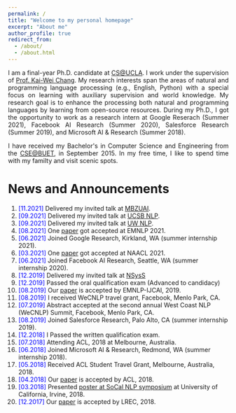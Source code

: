 ```yaml
---
permalink: /
title: "Welcome to my personal homepage"
excerpt: "About me"
author_profile: true
redirect_from: 
  - /about/
  - /about.html
---
```


<p align="justify">
I am a final-year Ph.D. candidate at <a href="http://www.cs.ucla.edu/">CS@UCLA</a>.
  I work under the supervision of <a href="http://web.cs.ucla.edu/~kwchang/">Prof. Kai-Wei Chang</a>.
  My research interests span the areas of natural and programming language processing (e.g., English, Python) with a special focus on learning with auxiliary supervision and world knowledge.
  My research goal is to enhance the processing both natural and programming languages by learning from open-source resources.
  During my Ph.D., I got the opportunity to work as a research intern at Google Reserach (Summer 2021), Facebook AI Research (Summer 2020), Salesforce Research (Summer 2019), and Microsoft AI & Research (Summer 2018).
</p>

<p align="justify">
I have received my Bachelor's in Computer Science and Engineering from the <a href="http://cse.buet.ac.bd/">CSE@BUET</a>, in September 2015. In my free time, I like to spend time with my familty and visit scenic spots. 
</p>

<!--
<p align="justify">
  <b><font color="red">I am currently looking for full time research position in industry.</font></b>
</p>
-->


News and Announcements
======
1. <span style="color:blue">[11.2021] </span>  Delivered my invited talk at [MBZUAI](https://mbzuai.ac.ae/). 
3. <span style="color:blue">[09.2021] </span>  Delivered my invited talk at [UCSB NLP](https://www.cs.washington.edu/research/nlp). 
3. <span style="color:blue">[09.2021] </span>  Delivered my invited talk at [UW NLP](https://www.cs.washington.edu/research/nlp). 
4. <span style="color:blue">[08.2021] </span>  One [paper](https://arxiv.org/abs/2108.11601) got accepted at EMNLP 2021.
5. <span style="color:blue">[06.2021] </span>  Joined Google Research, Kirkland, WA (summer internship 2021).
6. <span style="color:blue">[03.2021] </span>  One [paper](https://arxiv.org/abs/2104.12567) got accepted at NAACL 2021.
7. <span style="color:blue">[06.2021] </span>  Joined Facebook AI Research, Seattle, WA (summer internship 2020).
8. <span style="color:blue">[12.2019] </span>  Delivered my invited talk at [NSysS](https://cse.buet.ac.bd/nsyss2019/)
9. <span style="color:blue">[12.2019] </span>  Passed the oral qualification exam (Advanced to candidacy) 
10. <span style="color:blue">[08.2019] </span> Our [paper](https://arxiv.org/abs/1808.08270)  is accepted by EMNLP-IJCAI, 2019.
11. <span style="color:blue">[08.2019] </span> I received WeCNLP travel grant, Facebook, Menlo Park, CA.
12. <span style="color:blue">[07.2019] </span> Abstract accepted at the second annual West Coast NLP (WeCNLP) Summit, Facebook, Menlo Park, CA. 
13. <span style="color:blue">[08.2019] </span> Joined Salesforce Research, Palo Alto, CA (summer internship 2019).
14. <span style="color:blue">[12.2018] </span> I Passed the written qualification exam. 
15. <span style="color:blue">[07.2018] </span> Attending ACL, 2018 at Melbourne, Australia.
16. <span style="color:blue">[06.2018] </span> Joined Microsoft AI & Research, Redmond, WA (summer internship 2018).
17. <span style="color:blue">[05.2018] </span> Received ACL Student Travel Grant, Melbourne, Australia, 2018. 
18. <span style="color:blue">[04.2018] </span> Our [paper](https://arxiv.org/pdf/1805.04836.pdf) is accepted by ACL, 2018.
19. <span style="color:blue">[03.2018] </span> Presented [poster at SoCal NLP symposium](https://socalnlp.github.io/symp18/#paper) at University of California, Irvine, 2018.
20. <span style="color:blue">[12.2017] </span> Our [paper](https://aclanthology.org/L18-1190.pdf) is accepted by LREC, 2018.
